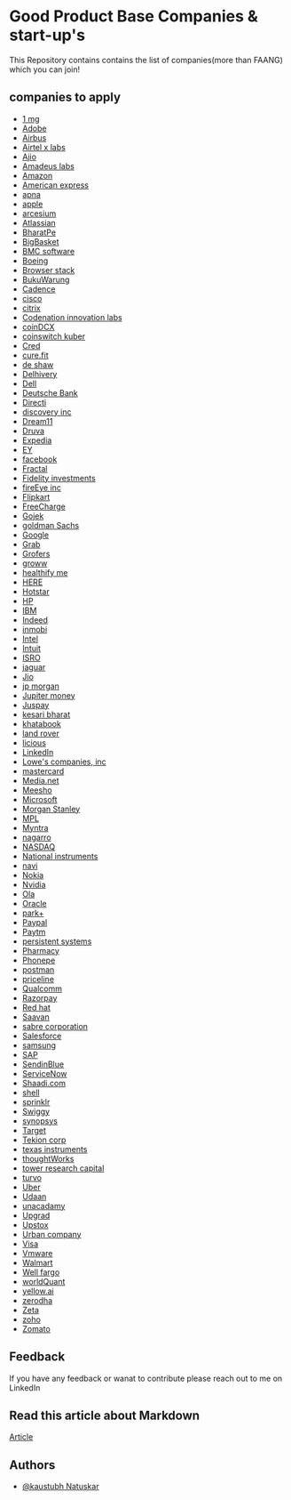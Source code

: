 
# Good Product Base Companies & start-up's 

This Repository contains contains the list of companies(more than FAANG) which you can join!




## companies to apply

* [1 mg](https://www.1mg.com/jobs)  
* [Adobe](https://www.adobe.com/careers.html)  
* [Airbus](https://www.airbus.com/careers.html)  
* [Airtel x labs](https://careers.airtel.com/)  
* [Ajio](https://www.ajio.com/ajio-careers)  
* [Amadeus labs](https://jobs.amadeus.com/)  
* [Amazon](https://www.amazon.jobs/en/)  
* [American express](https://www.americanexpress.com/en-us/careers/)  
* [apna]()  
* [apple](https://www.apple.com/careers/us/)  
* [arcesium](https://www.arcesium.com/careers.html)  
* [Atlassian](https://www.atlassian.com/company/careers)  
* [BharatPe](https://bharatpe.com/career)  
* [BigBasket](https://careers.bigbasket.com/)  
* [BMC software](https://www.bmc.com/careers/careers.html)  
* [Boeing](https://jobs.boeing.com/)  
* [Browser stack](https://www.browserstack.com/careers)  
* [BukuWarung](https://www.notion.so/BukuWarung-Building-the-digital-infrastructure-for-60-million-MSMEs-in-Indonesia-7e8a4f614acb4c4888659f9d36179579)  
* [Cadence](https://www.cadence.com/en_US/home/company/careers.html)  
* [cisco](https://jobs.cisco.com/)  
* [citrix](https://jobs.citrix.com/)  
* [Codenation innovation labs](http://codenation.co.in/hiringprocess.html)  
* [coinDCX](https://careers.coindcx.com/)  
* [coinswitch kuber](https://recruiterflow.com/coinswitch/jobs)  
* [Cred](https://careers.cred.club/)  
* [cure.fit](https://www.cult.fit/careers)  
* [de shaw](https://www.deshawindia.com/careers/career-development)  
* [Delhivery](https://www.delhivery.com/careers/)  
* [Dell](https://jobs.dell.com/)  
* [Deutsche Bank](https://careers.db.com/)  
* [Directi](https://careers.directi.com/)  
* [discovery inc](https://jobs.discovery.com/careers-home/)  
* [Dream11](https://www.dreamsports.group/careers)  
* [Druva](https://www.druva.com/about/careers/)  
* [Expedia](https://lifeatexpediagroup.com/jobs/)  
* [EY](https://careers.ey.com/)  
* [facebook](https://www.facebook.com/careers/jobs/)  
* [Fractal](https://fractal.ai/job-openings/)  
* [Fidelity investments](https://jobs.fidelity.com/)  
* [fireEye inc](https://www.fireeye.com/company/jobs.html)  
* [Flipkart](https://www.flipkartcareers.com/)  
* [FreeCharge](https://careers.freecharge.in/)  
* [Gojek](https://career.gojek.com/)  
* [goldman Sachs](https://www.goldmansachs.com/careers/)  
* [Google](https://careers.google.com/)  
* [Grab](https://grab.careers/)  
* [Grofers](https://grofers.com/careers/)  
* [groww](https://groww.skillate.com/)  
* [healthify me](https://www.healthifyme.com/careers/)  
* [HERE](https://www.here.com/careers)  
* [Hotstar](https://tech.hotstar.com/)  
* [HP](https://jobs.hp.com/)  
* [IBM]()  
* [Indeed]()  
* [inmobi]()  
* [Intel]()  
* [Intuit]()  
* [ISRO]()  
* [jaguar]()  
* [Jio]()  
* [jp morgan]()    
* [Jupiter money]()  
* [Juspay]()  
* [kesari bharat]()  
* [khatabook]()  
* [land rover]()  
* [licious]()  
* [LinkedIn]()  
* [Lowe's companies, inc]()  
* [mastercard]()  
* [Media.net]()  
* [Meesho]()  
* [Microsoft]()  
* [Morgan Stanley]()  
* [MPL]()    
* [Myntra]()  
* [nagarro]()  
* [NASDAQ]()  
* [National instruments]()  
* [navi]()    
* [Nokia]()  
* [Nvidia]()  
* [Ola]()  
* [Oracle]()  
* [park+]()  
* [Paypal]()  
* [Paytm]()  
* [persistent systems]()  
* [Pharmacy]()  
* [Phonepe]()  
* [postman]()  
* [priceline]()  
* [Qualcomm]()  
* [Razorpay]()  
* [Red hat]()  
* [Saavan]()  
* [sabre corporation]()  
* [Salesforce]()  
* [samsung]()  
* [SAP]()  
* [SendinBlue]()  
* [ServiceNow]()  
* [Shaadi.com]()  
* [shell]()  
* [sprinklr]()  
* [Swiggy]()  
* [synopsys]()  
* [Target]()  
* [Tekion corp]()  
* [texas instruments]()  
* [thoughtWorks]()  
* [tower research capital]()  
* [turvo]()  
* [Uber]()  
* [Udaan]()  
* [unacadamy]()  
* [Upgrad]()  
* [Upstox]()  
* [Urban company]()  
* [Visa]()  
* [Vmware]()  
* [Walmart]()  
* [Well fargo]()  
* [worldQuant]()  
* [yellow.ai]()  
* [zerodha]()  
* [Zeta]()  
* [zoho]()   
* [Zomato]()  


## Feedback

If you have any feedback or wanat to contribute please reach out to me on LinkedIn  

## Read this article about Markdown

[Article](https://guides.github.com/features/mastering-markdown/)


## Authors

- [@kaustubh Natuskar](https://www.linkedin.com/in/kaustubhnatuskar/)






































































































































































































































































































































































































































































































































































































































































































































































































































































































  

